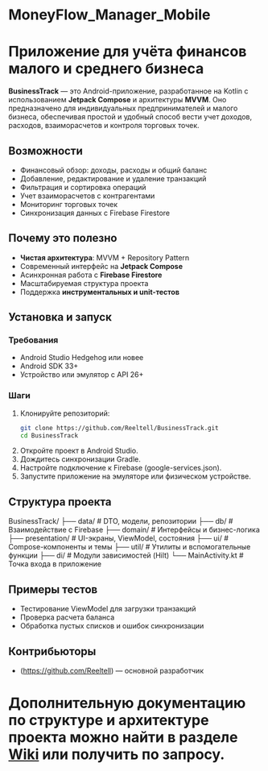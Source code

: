 ﻿# MoneyFlow_Manager_Mobile
# Приложение для учёта финансов малого и среднего бизнеса

**BusinessTrack** — это Android-приложение, разработанное на Kotlin с использованием **Jetpack Compose** и архитектуры **MVVM**. Оно предназначено для индивидуальных предпринимателей и малого бизнеса, обеспечивая простой и удобный способ вести учет доходов, расходов, взаиморасчетов и контроля торговых точек.

## Возможности

- Финансовый обзор: доходы, расходы и общий баланс
- Добавление, редактирование и удаление транзакций
- Фильтрация и сортировка операций
- Учет взаиморасчетов с контрагентами
- Мониторинг торговых точек
- Синхронизация данных с Firebase Firestore

## Почему это полезно

- **Чистая архитектура**: MVVM + Repository Pattern
- Современный интерфейс на **Jetpack Compose**
- Асинхронная работа с **Firebase Firestore**
- Масштабируемая структура проекта
- Поддержка **инструментальных и unit-тестов**

## Установка и запуск

### Требования

- Android Studio Hedgehog или новее
- Android SDK 33+
- Устройство или эмулятор с API 26+

### Шаги

1. Клонируйте репозиторий:
    ```bash
    git clone https://github.com/Reeltell/BusinessTrack.git
    cd BusinessTrack
    ```
2. Откройте проект в Android Studio.
3. Дождитесь синхронизации Gradle.
4. Настройте подключение к Firebase (google-services.json).
5. Запустите приложение на эмуляторе или физическом устройстве.

## Структура проекта
BusinessTrack/
├── data/ # DTO, модели, репозитории
├── db/ # Взаимодействие с Firebase
├── domain/ # Интерфейсы и бизнес-логика
├── presentation/ # UI-экраны, ViewModel, состояния
├── ui/ # Compose-компоненты и темы
├── util/ # Утилиты и вспомогательные функции
├── di/ # Модули зависимостей (Hilt)
└── MainActivity.kt # Точка входа в приложение


## Примеры тестов

- Тестирование ViewModel для загрузки транзакций
- Проверка расчета баланса
- Обработка пустых списков и ошибок синхронизации

## Контрибьюторы

- (https://github.com/Reeltell) — основной разработчик

# Дополнительную документацию по структуре и архитектуре проекта можно найти в разделе [Wiki](https://github.com/Reeltell/MoneyFlow_Manager_Mobile/wiki) или получить по запросу.

